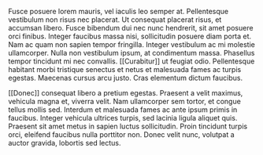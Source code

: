 Fusce posuere lorem mauris, vel iaculis leo semper at. Pellentesque vestibulum non risus nec placerat. Ut consequat placerat risus, et accumsan libero. Fusce bibendum dui nec nunc hendrerit, sit amet posuere orci finibus. Integer faucibus massa nisi, sollicitudin posuere diam porta et. Nam ac quam non sapien tempor fringilla. Integer vestibulum ac mi molestie ullamcorper. Nulla non vestibulum ipsum, at condimentum massa. Phasellus tempor tincidunt mi nec convallis. [[Curabitur]] ut feugiat odio. Pellentesque habitant morbi tristique senectus et netus et malesuada fames ac turpis egestas. Maecenas cursus arcu justo. Cras elementum dictum faucibus.

[[Donec]] consequat libero a pretium egestas. Praesent a velit maximus, vehicula magna et, viverra velit. Nam ullamcorper sem tortor, et congue tellus mollis sed. Interdum et malesuada fames ac ante ipsum primis in faucibus. Integer vehicula ultrices turpis, sed lacinia ligula aliquet quis. Praesent sit amet metus in sapien luctus sollicitudin. Proin tincidunt turpis orci, eleifend faucibus nulla porttitor non. Donec velit nunc, volutpat a auctor gravida, lobortis sed lectus.
